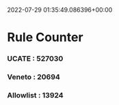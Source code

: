 2022-07-29 01:35:49.086396+00:00
# Rule Counter 
 ### UCATE : 527030

 ### Veneto : 20694

 ### Allowlist : 13924